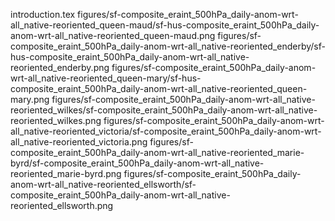introduction.tex
figures/sf-composite_eraint_500hPa_daily-anom-wrt-all_native-reoriented_queen-maud/sf-hus-composite_eraint_500hPa_daily-anom-wrt-all_native-reoriented_queen-maud.png
figures/sf-composite_eraint_500hPa_daily-anom-wrt-all_native-reoriented_enderby/sf-hus-composite_eraint_500hPa_daily-anom-wrt-all_native-reoriented_enderby.png
figures/sf-composite_eraint_500hPa_daily-anom-wrt-all_native-reoriented_queen-mary/sf-hus-composite_eraint_500hPa_daily-anom-wrt-all_native-reoriented_queen-mary.png
figures/sf-composite_eraint_500hPa_daily-anom-wrt-all_native-reoriented_wilkes/sf-composite_eraint_500hPa_daily-anom-wrt-all_native-reoriented_wilkes.png
figures/sf-composite_eraint_500hPa_daily-anom-wrt-all_native-reoriented_victoria/sf-composite_eraint_500hPa_daily-anom-wrt-all_native-reoriented_victoria.png
figures/sf-composite_eraint_500hPa_daily-anom-wrt-all_native-reoriented_marie-byrd/sf-composite_eraint_500hPa_daily-anom-wrt-all_native-reoriented_marie-byrd.png
figures/sf-composite_eraint_500hPa_daily-anom-wrt-all_native-reoriented_ellsworth/sf-composite_eraint_500hPa_daily-anom-wrt-all_native-reoriented_ellsworth.png
